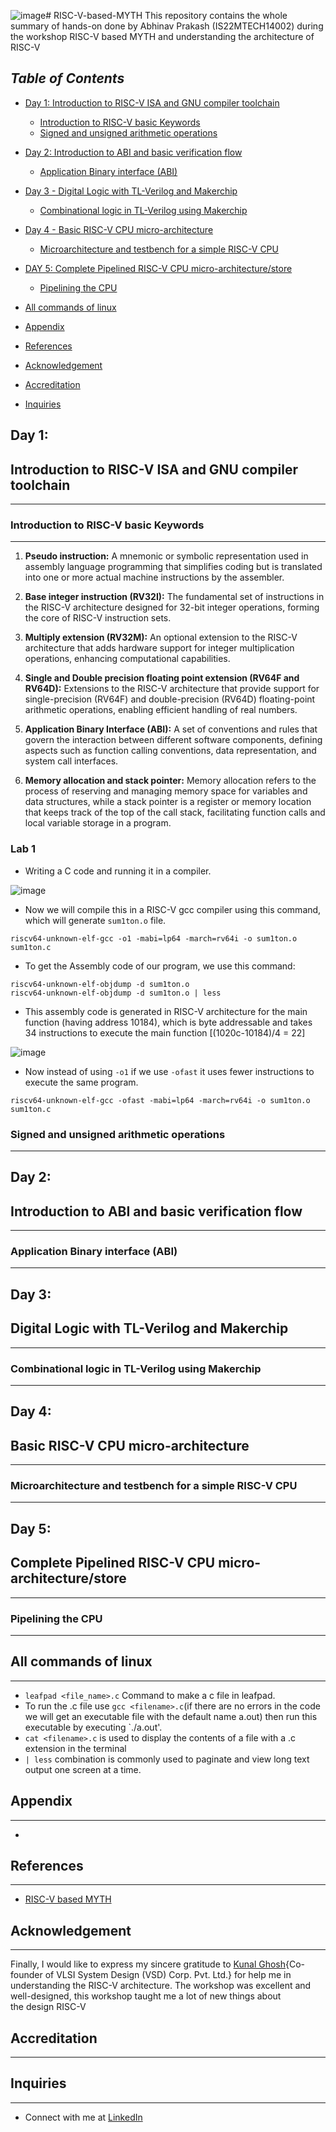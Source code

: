 ![image](https://github.com/abhinavprakash199/RISC-V-based-MYTH/assets/120498080/55a10a1b-fa21-4f52-aee7-bff79f5420f4)# RISC-V-based-MYTH
This repository contains the whole summary of hands-on done by Abhinav Prakash (IS22MTECH14002) during the workshop RISC-V based MYTH and understanding the architecture of RISC-V 


## *Table of Contents*

* [Day 1: Introduction to RISC-V ISA and GNU compiler toolchain](#day-1)
    + [Introduction to RISC-V basic Keywords](#Introduction-to-RISC-V-basic-keywords)
    + [Signed and unsigned arithmetic operations](#Signed-and-unsigned-arithmetic-operations)
    
* [Day 2: Introduction to ABI and basic verification flow](#day-2)
    + [Application Binary interface (ABI)](#Application-Binary-interface-(ABI))
 
* [Day 3 - Digital Logic with TL-Verilog and Makerchip](#day-3)
    + [Combinational logic in TL-Verilog using Makerchip](#Combinational-logic-in-TL-Verilog-using-Makerchip)
      
* [Day 4 - Basic RISC-V CPU micro-architecture](#day-4)
    + [Microarchitecture and testbench for a simple RISC-V CPU](#Microarchitecture-and-testbench-for-a-simple-RISC-V-CPU)
    
* [DAY 5: Complete Pipelined RISC-V CPU micro-architecture/store](#Day-5)
    + [Pipelining the CPU](#Pipelining-the-CPU)




* [All commands of linux](#All-commands-of-linux)
* [Appendix](#Appendix)
* [References](#references)
* [Acknowledgement](#acknowledgement)
* [Accreditation](#Accreditation)
* [Inquiries](#inquiries)


## Day 1:
## Introduction to RISC-V ISA and GNU compiler toolchain
---
### Introduction to RISC-V basic Keywords
---

1. **Pseudo instruction:** A mnemonic or symbolic representation used in assembly language programming that simplifies coding but is translated into one or more actual machine instructions by the assembler.

2. **Base integer instruction (RV32I):** The fundamental set of instructions in the RISC-V architecture designed for 32-bit integer operations, forming the core of RISC-V instruction sets.

3. **Multiply extension (RV32M):** An optional extension to the RISC-V architecture that adds hardware support for integer multiplication operations, enhancing computational capabilities.

4. **Single and Double precision floating point extension (RV64F and RV64D):** Extensions to the RISC-V architecture that provide support for single-precision (RV64F) and double-precision (RV64D) floating-point arithmetic operations, enabling efficient handling of real numbers.

5. **Application Binary Interface (ABI):** A set of conventions and rules that govern the interaction between different software components, defining aspects such as function calling conventions, data representation, and system call interfaces.

6. **Memory allocation and stack pointer:** Memory allocation refers to the process of reserving and managing memory space for variables and data structures, while a stack pointer is a register or memory location that keeps track of the top of the call stack, facilitating function calls and local variable storage in a program.

### Lab 1
- Writing a C code and running it in a compiler.

![image](https://github.com/abhinavprakash199/RISC-V-based-MYTH/assets/120498080/7fe8bf96-39a4-4ade-9305-30edcf254ee8)

- Now we will compile this in a RISC-V gcc compiler using this command, which will generate `sum1ton.o` file.
```
riscv64-unknown-elf-gcc -o1 -mabi=lp64 -march=rv64i -o sum1ton.o sum1ton.c
``` 
- To get the Assembly code of our program, we use this command:

```
riscv64-unknown-elf-objdump -d sum1ton.o
riscv64-unknown-elf-objdump -d sum1ton.o | less
```
- This assembly code is generated in RISC-V architecture for the main function (having address 10184), which is byte addressable and takes 34 instructions to execute the main function [(1020c-10184)/4 = 22]

![image](https://github.com/abhinavprakash199/RISC-V-based-MYTH/assets/120498080/199f8c69-b8d7-4d88-9fff-55ea172201b7)

- Now instead of using `-o1` if we use `-ofast` it uses fewer instructions to execute the same program.

```
riscv64-unknown-elf-gcc -ofast -mabi=lp64 -march=rv64i -o sum1ton.o sum1ton.c
``` 



### Signed and unsigned arithmetic operations
---



## Day 2:
## Introduction to ABI and basic verification flow
---
### Application Binary interface (ABI)
---




## Day 3:
## Digital Logic with TL-Verilog and Makerchip
---
### Combinational logic in TL-Verilog using Makerchip
---






## Day 4:
## Basic RISC-V CPU micro-architecture
---
### Microarchitecture and testbench for a simple RISC-V CPU

---






## Day 5:
## Complete Pipelined RISC-V CPU micro-architecture/store
---
### Pipelining the CPU

---














## All commands of linux
---
- `leafpad <file_name>.c` Command to make a c file in leafpad.
- To run the .c file use `gcc <filename>.c`(if there are no errors in the code we will get an executable file with the default name a.out) then run this executable by executing `./a.out'.
- `cat <filename>.c` is used to display the contents of a file with a .c extension in the terminal
- `| less` combination is commonly used to paginate and view long text output one screen at a time.

## Appendix
---
- 
## References
---
- [RISC-V based MYTH](https://www.vlsisystemdesign.com/riscv-based-myth/?awt_a=5L_6&awt_l=H2Nw0&awt_m=3l0nDqaoscA8._6)



## Acknowledgement
---
Finally, I would like to express my sincere gratitude to [Kunal Ghosh](https://www.linkedin.com/in/kunal-ghosh-vlsisystemdesign-com-28084836/){Co-founder of VLSI System Design (VSD) Corp. Pvt. Ltd.} for help me in understanding the RISC-V architecture. The workshop was excellent and well-designed, this workshop taught me a lot of new things about the design RISC-V

## Accreditation
---

## Inquiries
---
- Connect with me at [LinkedIn](https://www.linkedin.com/public-profile/settings?trk=d_flagship3_profile_self_view_public_profile)

